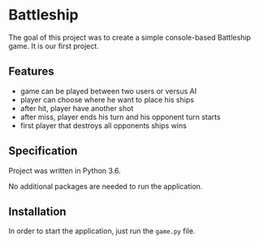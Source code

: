 # Battleship
The goal of this project was to create a simple console-based Battleship game.
It is our first project.

## Features
- game can be played between two users or versus AI
- player can choose where he want to place his ships
- after hit, player have another shot
- after miss, player ends his turn and his opponent turn starts
- first player that destroys all opponents ships wins

## Specification
Project was written in Python 3.6.

No additional packages are needed to run the application.

## Installation
In order to start the application, just run the `game.py` file.
